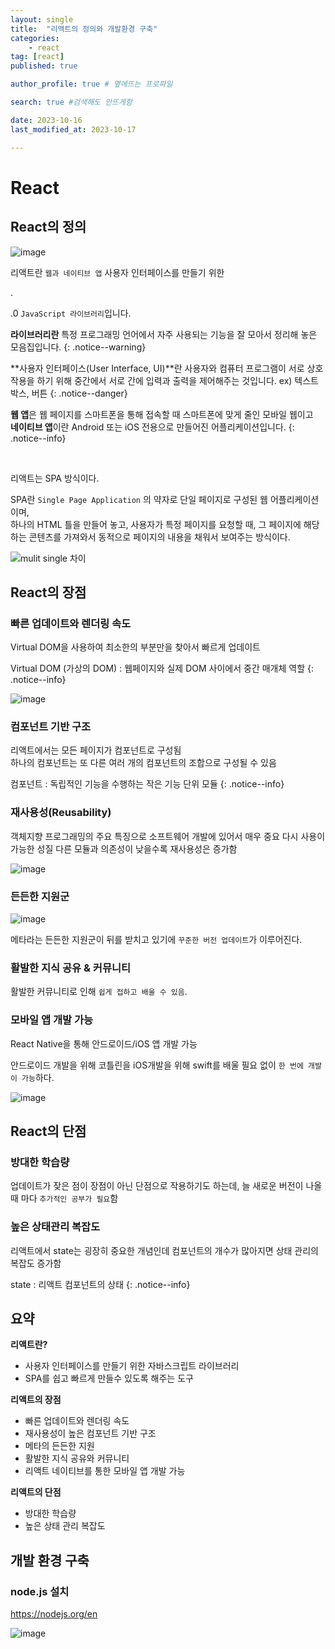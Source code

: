 ```yaml
---
layout: single
title:  "리액트의 정의와 개발환경 구축"
categories: 
    - react
tag: [react]
published: true

author_profile: true # 옆에뜨는 프로파일

search: true #검색해도 안뜨게함

date: 2023-10-16
last_modified_at: 2023-10-17

---
```


# React

## React의 정의

![image](https://github.com/novicehog/comments/assets/131991619/73d3f34d-00ed-48a0-b1cb-57ec1d878528)

리액트란 `웹과 네이티브 앱` 사용자 인터페이스를 만들기 위한                                                                                                                                                                                                                                                                                                                                                                                                                                                                                                                                                                                                                                                                                                                                                                                                                                                                

.

.0 `JavaScript 라이브러리`입니다.

**라이브러리란** 특정 프로그래밍 언어에서 자주 사용되는 기능을 잘 모아서
정리해 놓은 모음집입니다.
{: .notice--warning}

**사용자 인터페이스(User Interface, UI)**란 사용자와 컴퓨터 프로그램이 서로 상호작용을 하기 위해 중간에서
서로 간에 입력과 출력을 제어해주는 것입니다. ex) 텍스트 박스, 버튼
{: .notice--danger}

**웹 앱**은 웹 페이지를 스마트폰을 통해 접속할 때 스마트폰에 맞게 줄인 모바일 웹이고 <br>
**네이티브 앱**이란 Android 또는 iOS 전용으로 만들어진 어플리케이션입니다.
{: .notice--info}

<br>

리액트는 SPA 방식이다.

SPA란 `Single Page Application` 의 약자로 단일 페이지로 구성된 웹 어플리케이션이며, <br>
하나의 HTML 틀을 만들어 놓고, 사용자가 특정 페이지를 요청할 때, 그 페이지에 해당하는 콘텐츠를 가져와서 동적으로 페이지의 내용을 채워서 보여주는 방식이다.

![mulit single 차이](https://github.com/novicehog/comments/assets/131991619/bf7bb41f-380b-45f5-a185-835115ae14e3)


## React의 장점

### 빠른 업데이트와 렌더링 속도
Virtual DOM을 사용하여 최소한의 부분만을 찾아서 빠르게 업데이트

Virtual DOM (가상의 DOM) : 웹페이지와 실제 DOM 사이에서 중간 매개체 역할
{: .notice--info}

![image](https://github.com/novicehog/comments/assets/131991619/b88c19be-e045-4188-b955-bd749e6a2dcc)


### 컴포넌트 기반 구조
리액트에서는 모든 페이지가 컴포넌트로 구성됨<br>
하나의 컴포넌트는 또 다른 여러 개의 컴포넌트의 조합으로 구성될 수 있음

컴포넌트 : 독립적인 기능을 수행하는 작은 기능 단위 모듈
{: .notice--info}

### 재사용성(Reusability)
객체지향 프로그래밍의 주요 특징으로 소프트웨어 개발에 있어서 매우 중요
다시 사용이 가능한 성질
다른 모듈과 의존성이 낮을수록 재사용성은 증가함

![image](https://github.com/novicehog/comments/assets/131991619/7130a03c-306e-44dc-b335-d8a68395c97d)

### 든든한 지원군

![image](https://github.com/novicehog/comments/assets/131991619/b024548c-492b-4c43-a2bf-ffd5337715ca)

메타라는 든든한 지원군이 뒤를 받치고 있기에 `꾸준한 버전 업데이트`가 이루어진다.

### 활발한 지식 공유 & 커뮤니티
활발한 커뮤니티로 인해 `쉽게 접하고 배울 수 있음`.


### 모바일 앱 개발 가능
React Native을 통해 안드로이드/iOS 앱 개발 가능

안드로이드 개발을 위해 코틀린을 iOS개발을 위해 swift를 배울 필요 없이
`한 번에 개발이 가능`하다.

![image](https://github.com/novicehog/comments/assets/131991619/24cd75e0-3169-48f7-a6ac-3c017693a715)


## React의 단점

### 방대한 학습량
업데이트가 잦은 점이 장점이 아닌 단점으로 작용하기도 하는데, 늘 새로운 버전이 나올 때 마다 `추가적인 공부가 필요`함

### 높은 상태관리 복잡도
리액트에서 state는 굉장히 중요한 개념인데
컴포넌트의 개수가 많아지면 상태 관리의 복잡도 증가함

state : 리액트 컴포넌트의 상태
{: .notice--info}


## 요약
**리액트란?**
- 사용자 인터페이스를 만들기 위한 자바스크립트 라이브러리
- SPA를 쉽고 빠르게 만들수 있도록 해주는 도구

**리액트의 장점**
- 빠른 업데이트와 렌더링 속도
- 재사용성이 높은 컴포넌트 기반 구조
- 메타의 든든한 지원
- 활발한 지식 공유와 커뮤니티
- 리액트 네이티브를 통한 모바일 앱 개발 가능

**리액트의 단점**
- 방대한 학습량
- 높은 상태 관리 복잡도



## 개발 환경 구축
### node.js 설치
https://nodejs.org/en

![image](https://github.com/novicehog/comments/assets/131991619/3a00f2f9-c718-498e-a0a2-1efce3b27460)
